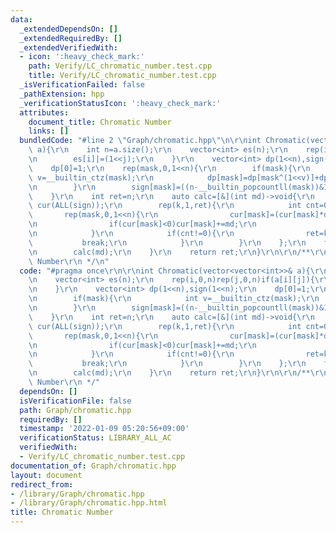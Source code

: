 ```yaml
---
data:
  _extendedDependsOn: []
  _extendedRequiredBy: []
  _extendedVerifiedWith:
  - icon: ':heavy_check_mark:'
    path: Verify/LC_chromatic_number.test.cpp
    title: Verify/LC_chromatic_number.test.cpp
  _isVerificationFailed: false
  _pathExtension: hpp
  _verificationStatusIcon: ':heavy_check_mark:'
  attributes:
    document_title: Chromatic Number
    links: []
  bundledCode: "#line 2 \"Graph/chromatic.hpp\"\n\r\nint Chromatic(vector<vector<int>>&\
    \ a){\r\n    int n=a.size();\r\n    vector<int> es(n);\r\n    rep(i,0,n)rep(j,0,n)if(a[i][j]){\r\
    \n        es[i]|=(1<<j);\r\n    }\r\n    vector<int> dp(1<<n),sign(1<<n);\r\n\
    \    dp[0]=1;\r\n    rep(mask,0,1<<n){\r\n        if(mask){\r\n            int\
    \ v=__builtin_ctz(mask);\r\n            dp[mask]=dp[mask^(1<<v)]+dp[(mask^(1<<v))&(~es[v])];\r\
    \n        }\r\n        sign[mask]=((n-__builtin_popcountll(mask))&1?-1:1);\r\n\
    \    }\r\n    int ret=n;\r\n    auto calc=[&](int md)->void{\r\n        vector<ll>\
    \ cur(ALL(sign));\r\n        rep(k,1,ret){\r\n            int cnt=0;\r\n     \
    \       rep(mask,0,1<<n){\r\n                cur[mask]=(cur[mask]*dp[mask])%md;\r\
    \n                if(cur[mask]<0)cur[mask]+=md;\r\n                cnt=(cnt+cur[mask])%md;\r\
    \n            }\r\n            if(cnt!=0){\r\n                ret=k;\r\n     \
    \           break;\r\n            }\r\n        }\r\n    };\r\n    for(auto& md:{998244353,1000000007,1000000011}){\r\
    \n        calc(md);\r\n    }\r\n    return ret;\r\n}\r\n\r\n/**\r\n * @brief Chromatic\
    \ Number\r\n */\n"
  code: "#pragma once\r\n\r\nint Chromatic(vector<vector<int>>& a){\r\n    int n=a.size();\r\
    \n    vector<int> es(n);\r\n    rep(i,0,n)rep(j,0,n)if(a[i][j]){\r\n        es[i]|=(1<<j);\r\
    \n    }\r\n    vector<int> dp(1<<n),sign(1<<n);\r\n    dp[0]=1;\r\n    rep(mask,0,1<<n){\r\
    \n        if(mask){\r\n            int v=__builtin_ctz(mask);\r\n            dp[mask]=dp[mask^(1<<v)]+dp[(mask^(1<<v))&(~es[v])];\r\
    \n        }\r\n        sign[mask]=((n-__builtin_popcountll(mask))&1?-1:1);\r\n\
    \    }\r\n    int ret=n;\r\n    auto calc=[&](int md)->void{\r\n        vector<ll>\
    \ cur(ALL(sign));\r\n        rep(k,1,ret){\r\n            int cnt=0;\r\n     \
    \       rep(mask,0,1<<n){\r\n                cur[mask]=(cur[mask]*dp[mask])%md;\r\
    \n                if(cur[mask]<0)cur[mask]+=md;\r\n                cnt=(cnt+cur[mask])%md;\r\
    \n            }\r\n            if(cnt!=0){\r\n                ret=k;\r\n     \
    \           break;\r\n            }\r\n        }\r\n    };\r\n    for(auto& md:{998244353,1000000007,1000000011}){\r\
    \n        calc(md);\r\n    }\r\n    return ret;\r\n}\r\n\r\n/**\r\n * @brief Chromatic\
    \ Number\r\n */"
  dependsOn: []
  isVerificationFile: false
  path: Graph/chromatic.hpp
  requiredBy: []
  timestamp: '2022-01-09 05:20:56+09:00'
  verificationStatus: LIBRARY_ALL_AC
  verifiedWith:
  - Verify/LC_chromatic_number.test.cpp
documentation_of: Graph/chromatic.hpp
layout: document
redirect_from:
- /library/Graph/chromatic.hpp
- /library/Graph/chromatic.hpp.html
title: Chromatic Number
---
```

